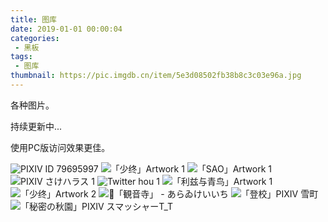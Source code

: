 ```yaml
---
title: 图库
date: 2019-01-01 00:00:04
categories:
 - 黑板
tags:
 - 图库
thumbnail: https://pic.imgdb.cn/item/5e3d08502fb38b8c3c03e96a.jpg
---
```


各种图片。

<!--more-->

持续更新中...

使用PC版访问效果更佳。

<div class="justified-gallery">

![PIXIV ID 79695997](https://pic.imgdb.cn/item/5e6b57f5e83c3a1e3a96bdbd.png)
![「少终」Artwork 1](https://pic.imgdb.cn/item/5e65da1c98271cb2b803a44e.jpg)
![「SAO」Artwork 1](https://pic.imgdb.cn/item/5e63b3f498271cb2b8f82ad6.jpg)
![PIXIV さけハラス 1](https://pic.imgdb.cn/item/5e6084ea98271cb2b86eeba7.jpg)
![Twitter hou 1](https://pic.imgdb.cn/item/5e5fd63a98271cb2b83d8492.jpg)
![「利兹与青鸟」Artwork 1](https://pic.imgdb.cn/item/5e5896e66127cc07131b03a1.png)
![「少终」Artwork 2](https://pic.imgdb.cn/item/5e5782596127cc0713facc6a.jpg)
![「観音寺」 - あらゐけいいち](https://pic.imgdb.cn/item/5e7437a2e83c3a1e3a0d6cd8.jpg)
![「登校」PIXIV 雪町](https://pic.imgdb.cn/item/5e7087c4e83c3a1e3a0dc579.png)
![「秘密の秋園」PIXIV スマッシャーT_T](https://pic.imgdb.cn/item/5e708310e83c3a1e3a0a0cd0.jpg)
</div>
